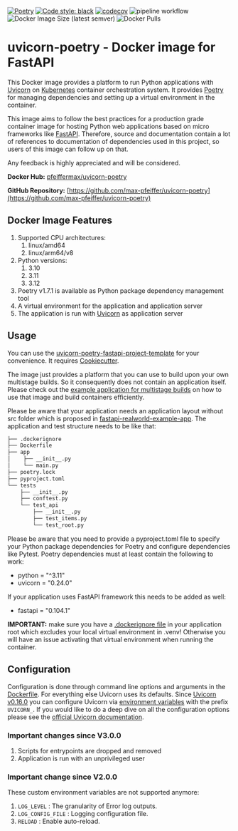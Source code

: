 [![Poetry](https://img.shields.io/endpoint?url=https://python-poetry.org/badge/v0.json)](https://python-poetry.org/)
[![Code style: black](https://img.shields.io/badge/code%20style-black-000000.svg)](https://github.com/psf/black)
[![codecov](https://codecov.io/gh/max-pfeiffer/uvicorn-poetry/branch/main/graph/badge.svg?token=WQI2SJJLZN)](https://codecov.io/gh/max-pfeiffer/uvicorn-poetry)
![pipeline workflow](https://github.com/max-pfeiffer/uvicorn-poetry/actions/workflows/pipeline.yml/badge.svg)
![Docker Image Size (latest semver)](https://img.shields.io/docker/image-size/pfeiffermax/uvicorn-poetry?sort=semver)
![Docker Pulls](https://img.shields.io/docker/pulls/pfeiffermax/uvicorn-poetry)
# uvicorn-poetry - Docker image for FastAPI
This Docker image provides a platform to run Python applications with [Uvicorn](https://github.com/encode/uvicorn) on [Kubernetes](https://kubernetes.io/) container orchestration system.
It provides [Poetry](https://python-poetry.org/) for managing dependencies and setting up a virtual environment in the container.

This image aims to follow the best practices for a production grade container image for hosting Python web applications based
on micro frameworks like [FastAPI](https://fastapi.tiangolo.com/).
Therefore, source and documentation contain a lot of references to documentation of dependencies used in this project, so users
of this image can follow up on that.

Any feedback is highly appreciated and will be considered.

**Docker Hub:** [pfeiffermax/uvicorn-poetry](https://hub.docker.com/r/pfeiffermax/uvicorn-poetry)

**GitHub Repository:** [https://github.com/max-pfeiffer/uvicorn-poetry](https://github.com/max-pfeiffer/uvicorn-poetry)

## Docker Image Features
1. Supported CPU architectures:    
   1. linux/amd64
   2. linux/arm64/v8
2. Python versions:
    1. 3.10
    2. 3.11
    3. 3.12
3. Poetry v1.7.1 is available as Python package dependency management tool
4. A virtual environment for the application and application server
5. The application is run with [Uvicorn](https://www.uvicorn.org) as application server

## Usage
You can use the [uvicorn-poetry-fastapi-project-template](https://github.com/max-pfeiffer/uvicorn-poetry-fastapi-project-template) for your convenience.
It requires [Cookiecutter](https://github.com/cookiecutter/cookiecutter).

The image just provides a platform that you can use to build upon your own multistage builds. So it consequently does not contain an
application itself. Please check out the [example application for multistage builds](https://github.com/max-pfeiffer/uvicorn-poetry/tree/main/examples/fast_api_multistage_build)
on how to use that image and build containers efficiently.

Please be aware that your application needs an application layout without src folder which is proposed in
[fastapi-realworld-example-app](https://github.com/nsidnev/fastapi-realworld-example-app).
The application and test structure needs to be like that:
```bash
├── .dockerignore
├── Dockerfile
├── app
│    ├── __init__.py
│    └── main.py
├── poetry.lock
├── pyproject.toml
└── tests
    ├── __init__.py
    ├── conftest.py
    └── test_api
        ├── __init__.py
        ├── test_items.py
        └── test_root.py
```
Please be aware that you need to provide a pyproject.toml file to specify your Python package dependencies for Poetry and configure
dependencies like Pytest. Poetry dependencies must at least contain the following to work:
* python = "^3.11"
* uvicorn = "0.24.0"

If your application uses FastAPI framework this needs to be added as well:
* fastapi = "0.104.1"

**IMPORTANT:** make sure you have a [.dockerignore file](https://github.com/max-pfeiffer/uvicorn-poetry/blob/main/examples/fast_api_multistage_build/.dockerignore)
in your application root which excludes your local virtual environment in .venv! Otherwise you will have an issue activating that virtual
environment when running the container.

## Configuration
Configuration is done through command line options and arguments in the
[Dockerfile](https://github.com/max-pfeiffer/uvicorn-poetry/blob/main/build/Dockerfile).
For everything else Uvicorn uses its defaults.
Since [Uvicorn v0.16.0](https://github.com/encode/uvicorn/releases/tag/0.16.0) you can configure Uvicorn via
[environment variables](https://www.uvicorn.org/settings/) with the prefix `UVICORN_`.
If you would like to do a deep dive on all the configuration options please see the
[official Uvicorn documentation](https://www.uvicorn.org/settings/).

### Important changes since V3.0.0
1. Scripts for entrypoints are dropped and removed
2. Application is run with an unprivileged user

### Important change since V2.0.0
These custom environment variables are not supported anymore: 
1. `LOG_LEVEL` : The granularity of Error log outputs.
2. `LOG_CONFIG_FILE` : Logging configuration file.
3. `RELOAD` : Enable auto-reload.
